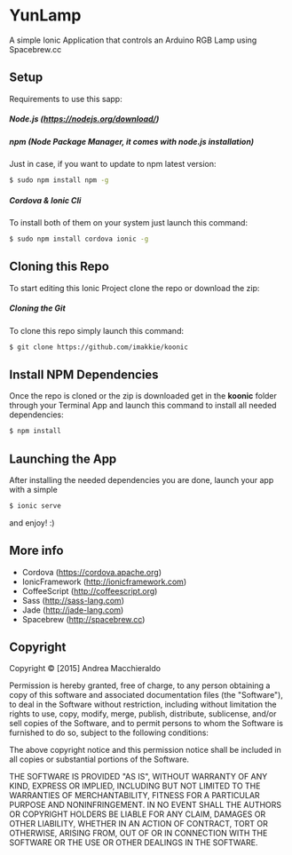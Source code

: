 # YunLamp

A simple Ionic Application that controls an Arduino RGB Lamp using Spacebrew.cc

## Setup

Requirements to use this sapp:

##### Node.js (https://nodejs.org/download/)

##### npm (Node Package Manager, it comes with node.js installation)
Just in case, if you want to update to npm latest version:
```sh
$ sudo npm install npm -g
```

##### Cordova & Ionic Cli
To install both of them on your system just launch this command:
```sh
$ sudo npm install cordova ionic -g
```

## Cloning this Repo
To start editing this Ionic Project clone the repo or download the zip:

##### Cloning the Git
To clone this repo simply launch this command:

```sh
$ git clone https://github.com/imakkie/koonic
```

## Install NPM Dependencies
Once the repo is cloned or the zip is downloaded get in the **koonic** folder through your Terminal App and launch this command to install all needed dependencies:
```sh
$ npm install
```

## Launching the App
After installing the needed dependencies you are done, launch your app with a simple
```sh
$ ionic serve
```
and enjoy! :)

## More info

* Cordova (https://cordova.apache.org)
* IonicFramework (http://ionicframework.com)
* CoffeeScript (http://coffeescript.org)
* Sass (http://sass-lang.com)
* Jade (http://jade-lang.com)
* Spacebrew (http://spacebrew.cc)

## Copyright
Copyright © [2015] Andrea Macchieraldo

Permission is hereby granted, free of charge, to any person obtaining a copy of this software and associated documentation files (the "Software"), to deal in the Software without restriction, including without limitation the rights to use, copy, modify, merge, publish, distribute, sublicense, and/or sell copies of the Software, and to permit persons to whom the Software is furnished to do so, subject to the following conditions:

The above copyright notice and this permission notice shall be included in all copies or substantial portions of the Software.

THE SOFTWARE IS PROVIDED "AS IS", WITHOUT WARRANTY OF ANY KIND, EXPRESS OR IMPLIED, INCLUDING BUT NOT LIMITED TO THE WARRANTIES OF MERCHANTABILITY, FITNESS FOR A PARTICULAR PURPOSE AND NONINFRINGEMENT. IN NO EVENT SHALL THE AUTHORS OR COPYRIGHT HOLDERS BE LIABLE FOR ANY CLAIM, DAMAGES OR OTHER LIABILITY, WHETHER IN AN ACTION OF CONTRACT, TORT OR OTHERWISE, ARISING FROM, OUT OF OR IN CONNECTION WITH THE SOFTWARE OR THE USE OR OTHER DEALINGS IN THE SOFTWARE.
